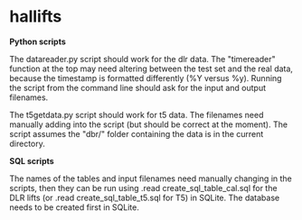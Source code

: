 # hallifts

<b>Python scripts</b>

The datareader.py script should work for the dlr data. The "timereader" function at the top may need altering between the test set and the real data, because the timestamp is formatted differently (%Y versus %y). Running the script from the command line should ask for the input and output filenames.

The t5getdata.py script should work for t5 data. The filenames need manually adding into the script (but should be correct at the moment). The script assumes the "dbr/" folder containing the data is in the current directory.

<b>SQL scripts</b>

The names of the tables and input filenames need manually changing in the scripts, then they can be run using .read create_sql_table_cal.sql for the DLR lifts (or .read create_sql_table_t5.sql for T5) in SQLite. The database needs to be created first in SQLite.
